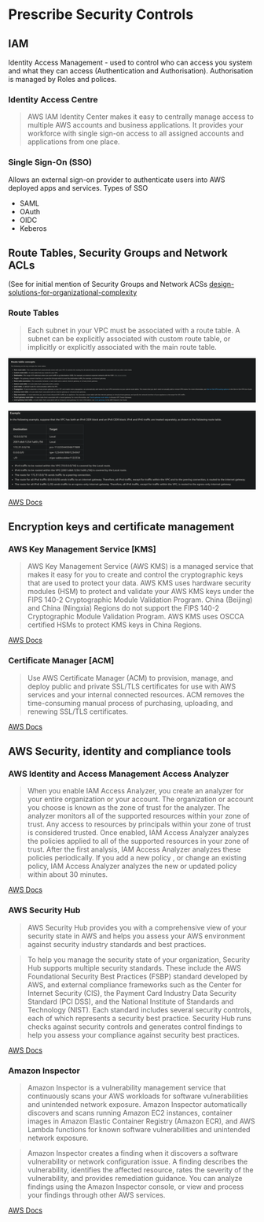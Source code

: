 # Prescribe Security Controls

## IAM

Identity Access Management - used to control who can access you system and what they can access (Authentication and Authorisation). Authorisation is managed by Roles and polices.

### Identity Access Centre

> AWS IAM Identity Center makes it easy to centrally manage access to multiple AWS accounts and business applications. It provides your workforce with single sign-on access to all assigned accounts and applications from one place. 

### Single Sign-On (SSO)

Allows an external sign-on provider to authenticate users into AWS deployed apps and services. Types of SSO

- SAML
- OAuth
- OIDC
- Keberos

## Route Tables, Security Groups and Network ACLs

(See for initial mention of Security Groups and Network ACSs [design-solutions-for-organizational-complexity](design-solutions-for-organizational-complexity.md)

### Route Tables

> Each subnet in your VPC must be associated with a route table. A subnet can be explicitly associated with custom route table, or implicitly or explicitly associated with the main route table.

![Route Table Concepts](images/RouteTableConcepts.png)

![Route Table Example](images/RouteTableExample.png)

[AWS Docs][1]

## Encryption keys and certificate management

### AWS Key Management Service [KMS]

> AWS Key Management Service (AWS KMS) is a managed service that makes it easy for you to create and control the cryptographic keys that are used to protect your data. AWS KMS uses hardware security modules (HSM) to protect and validate your AWS KMS keys under the FIPS 140-2 Cryptographic Module Validation Program. China (Beijing) and China (Ningxia) Regions do not support the FIPS 140-2 Cryptographic Module Validation Program. AWS KMS uses OSCCA certified HSMs to protect KMS keys in China Regions.

[AWS Docs][2]

### Certificate Manager [ACM]

> Use AWS Certificate Manager (ACM) to provision, manage, and deploy public and private SSL/TLS certificates for use with AWS services and your internal connected resources. ACM removes the time-consuming manual process of purchasing, uploading, and renewing SSL/TLS certificates.

[AWS Docs][3]

## AWS Security, identity and compliance tools

### AWS Identity and Access Management Access Analyzer

> When you enable IAM Access Analyzer, you create an analyzer for your entire organization or your account. The organization or account you choose is known as the zone of trust for the analyzer. The analyzer monitors all of the supported resources within your zone of trust. Any access to resources by principals within your zone of trust is considered trusted. Once enabled, IAM Access Analyzer analyzes the policies applied to all of the supported resources in your zone of trust. After the first analysis, IAM Access Analyzer analyzes these policies periodically. If you add a new policy , or change an existing policy, IAM Access Analyzer analyzes the new or updated policy within about 30 minutes.

[AWS Docs][4]

### AWS Security Hub

> AWS Security Hub provides you with a comprehensive view of your security state in AWS and helps you assess your AWS environment against security industry standards and best practices.

> To help you manage the security state of your organization, Security Hub supports multiple security standards. These include the AWS Foundational Security Best Practices (FSBP) standard developed by AWS, and external compliance frameworks such as the Center for Internet Security (CIS), the Payment Card Industry Data Security Standard (PCI DSS), and the National Institute of Standards and Technology (NIST). Each standard includes several security controls, each of which represents a security best practice. Security Hub runs checks against security controls and generates control findings to help you assess your compliance against security best practices.

[AWS Docs][5]

### Amazon Inspector

> Amazon Inspector is a vulnerability management service that continuously scans your AWS workloads for software vulnerabilities and unintended network exposure. Amazon Inspector automatically discovers and scans running Amazon EC2 instances, container images in Amazon Elastic Container Registry (Amazon ECR), and AWS Lambda functions for known software vulnerabilities and unintended network exposure. 

> Amazon Inspector creates a finding when it discovers a software vulnerability or network configuration issue. A finding describes the vulnerability, identifies the affected resource, rates the severity of the vulnerability, and provides remediation guidance. You can analyze findings using the Amazon Inspector console, or view and process your findings through other AWS services. 

[AWS Docs][6]

[1]: <https://docs.aws.amazon.com/vpc/latest/userguide/VPC_Route_Tables.html> "Route Tables"
[2]: <https://docs.aws.amazon.com/kms/latest/developerguide/overview.html> "Key Management Service"
[3]: <https://aws.amazon.com/certificate-manager/> "Certificate Manger"
[4]: <https://docs.aws.amazon.com/IAM/latest/UserGuide/what-is-access-analyzer.html> "Key Management Service"
[5]: <https://docs.aws.amazon.com/securityhub/latest/userguide/what-is-securityhub.html> "AWS Security Hub"
[6]: <https://docs.aws.amazon.com/inspector/latest/user/what-is-inspector.html> "Amazon Inspector"

